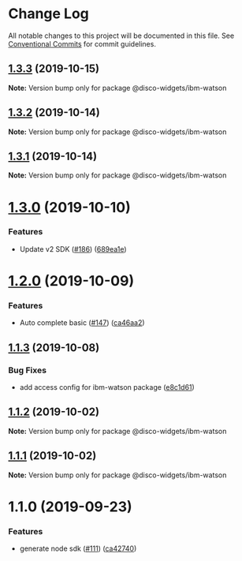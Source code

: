 # Change Log

All notable changes to this project will be documented in this file.
See [Conventional Commits](https://conventionalcommits.org) for commit guidelines.

## [1.3.3](http:///ibm-watson/compare/@disco-widgets/ibm-watson@1.3.2...@disco-widgets/ibm-watson@1.3.3) (2019-10-15)

**Note:** Version bump only for package @disco-widgets/ibm-watson





## [1.3.2](http:///ibm-watson/compare/@disco-widgets/ibm-watson@1.3.1...@disco-widgets/ibm-watson@1.3.2) (2019-10-14)

**Note:** Version bump only for package @disco-widgets/ibm-watson





## [1.3.1](http:///ibm-watson/compare/@disco-widgets/ibm-watson@1.3.0...@disco-widgets/ibm-watson@1.3.1) (2019-10-14)

**Note:** Version bump only for package @disco-widgets/ibm-watson





# [1.3.0](http:///ibm-watson/compare/@disco-widgets/ibm-watson@1.2.0...@disco-widgets/ibm-watson@1.3.0) (2019-10-10)


### Features

* Update v2 SDK ([#186](http:///ibm-watson/issues/186)) ([689ea1e](http:///ibm-watson/commits/689ea1e))





# [1.2.0](http:///ibm-watson/compare/@disco-widgets/ibm-watson@1.1.3...@disco-widgets/ibm-watson@1.2.0) (2019-10-09)


### Features

* Auto complete basic ([#147](http:///ibm-watson/issues/147)) ([ca46aa2](http:///ibm-watson/commits/ca46aa2))





## [1.1.3](http:///ibm-watson/compare/@disco-widgets/ibm-watson@1.1.2...@disco-widgets/ibm-watson@1.1.3) (2019-10-08)

### Bug Fixes

- add access config for ibm-watson package ([e8c1d61](http:///ibm-watson/commits/e8c1d61))

## [1.1.2](http:///ibm-watson/compare/@disco-widgets/ibm-watson@1.1.1...@disco-widgets/ibm-watson@1.1.2) (2019-10-02)

**Note:** Version bump only for package @disco-widgets/ibm-watson

## [1.1.1](http:///ibm-watson/compare/@disco-widgets/ibm-watson@1.1.0...@disco-widgets/ibm-watson@1.1.1) (2019-10-02)

**Note:** Version bump only for package @disco-widgets/ibm-watson

# 1.1.0 (2019-09-23)

### Features

- generate node sdk ([#111](http:///ibm-watson/issues/111)) ([ca42740](http:///ibm-watson/commits/ca42740))
